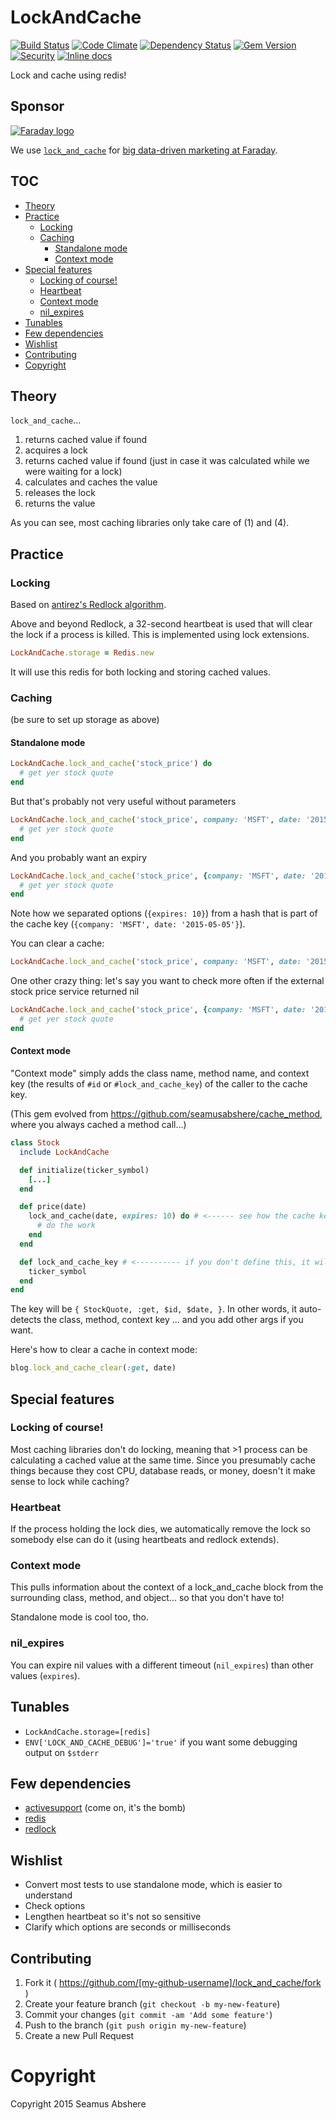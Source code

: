 # LockAndCache

[![Build Status](https://travis-ci.org/seamusabshere/lock_and_cache.svg?branch=master)](https://travis-ci.org/seamusabshere/lock_and_cache)
[![Code Climate](https://codeclimate.com/github/seamusabshere/lock_and_cache/badges/gpa.svg)](https://codeclimate.com/github/seamusabshere/lock_and_cache)
[![Dependency Status](https://gemnasium.com/seamusabshere/lock_and_cache.svg)](https://gemnasium.com/seamusabshere/lock_and_cache)
[![Gem Version](https://badge.fury.io/rb/lock_and_cache.svg)](http://badge.fury.io/rb/lock_and_cache)
[![Security](https://hakiri.io/github/seamusabshere/lock_and_cache/master.svg)](https://hakiri.io/github/seamusabshere/lock_and_cache/master)
[![Inline docs](http://inch-ci.org/github/seamusabshere/lock_and_cache.svg?branch=master)](http://inch-ci.org/github/seamusabshere/lock_and_cache)

Lock and cache using redis!

## Sponsor

<p><a href="http://faraday.io"><img src="https://s3.amazonaws.com/photos.angel.co/startups/i/175701-a63ebd1b56a401e905963c64958204d4-medium_jpg.jpg" alt="Faraday logo"/></a></p>

We use [`lock_and_cache`](https://rubygems.org/gems/lock_and_cache) for [big data-driven marketing at Faraday](http://faraday.io).

## TOC

<!-- START doctoc generated TOC please keep comment here to allow auto update -->
<!-- DON'T EDIT THIS SECTION, INSTEAD RE-RUN doctoc TO UPDATE -->


  - [Theory](#theory)
  - [Practice](#practice)
    - [Locking](#locking)
    - [Caching](#caching)
      - [Standalone mode](#standalone-mode)
      - [Context mode](#context-mode)
  - [Special features](#special-features)
    - [Locking of course!](#locking-of-course)
    - [Heartbeat](#heartbeat)
    - [Context mode](#context-mode-1)
    - [nil_expires](#nil_expires)
  - [Tunables](#tunables)
  - [Few dependencies](#few-dependencies)
  - [Wishlist](#wishlist)
  - [Contributing](#contributing)
- [Copyright](#copyright)

<!-- END doctoc generated TOC please keep comment here to allow auto update -->

## Theory

`lock_and_cache`...

1. returns cached value if found
2. acquires a lock
3. returns cached value if found (just in case it was calculated while we were waiting for a lock)
4. calculates and caches the value
5. releases the lock
6. returns the value

As you can see, most caching libraries only take care of (1) and (4).

## Practice

### Locking

Based on [antirez's Redlock algorithm](http://redis.io/topics/distlock).

Above and beyond Redlock, a 32-second heartbeat is used that will clear the lock if a process is killed. This is implemented using lock extensions.

```ruby
LockAndCache.storage = Redis.new
```

It will use this redis for both locking and storing cached values.

### Caching

(be sure to set up storage as above)

#### Standalone mode

```ruby
LockAndCache.lock_and_cache('stock_price') do
  # get yer stock quote
end
```

But that's probably not very useful without parameters

```ruby
LockAndCache.lock_and_cache('stock_price', company: 'MSFT', date: '2015-05-05') do
  # get yer stock quote
end
```

And you probably want an expiry

```ruby
LockAndCache.lock_and_cache('stock_price', {company: 'MSFT', date: '2015-05-05'}, expires: 10) do
  # get yer stock quote
end
```

Note how we separated options (`{expires: 10}`) from a hash that is part of the cache key (`{company: 'MSFT', date: '2015-05-05'}`).

You can clear a cache:

```ruby
LockAndCache.lock_and_cache('stock_price', company: 'MSFT', date: '2015-05-05')
```

One other crazy thing: let's say you want to check more often if the external stock price service returned nil

```ruby
LockAndCache.lock_and_cache('stock_price', {company: 'MSFT', date: '2015-05-05'}, expires: 10, nil_expires: 1) do
  # get yer stock quote
end
```

#### Context mode

"Context mode" simply adds the class name, method name, and context key (the results of `#id` or `#lock_and_cache_key`) of the caller to the cache key.

(This gem evolved from https://github.com/seamusabshere/cache_method, where you always cached a method call...)

```ruby
class Stock
  include LockAndCache

  def initialize(ticker_symbol)
    [...]
  end

  def price(date)
    lock_and_cache(date, expires: 10) do # <------ see how the cache key depends on the method args?
      # do the work
    end
  end

  def lock_and_cache_key # <---------- if you don't define this, it will try to call #id
    ticker_symbol
  end
end
```

The key will be `{ StockQuote, :get, $id, $date, }`. In other words, it auto-detects the class, method, context key ... and you add other args if you want.

Here's how to clear a cache in context mode:

```ruby
blog.lock_and_cache_clear(:get, date)
```

## Special features

### Locking of course!

Most caching libraries don't do locking, meaning that >1 process can be calculating a cached value at the same time. Since you presumably cache things because they cost CPU, database reads, or money, doesn't it make sense to lock while caching?

### Heartbeat

If the process holding the lock dies, we automatically remove the lock so somebody else can do it (using heartbeats and redlock extends).

### Context mode

This pulls information about the context of a lock_and_cache block from the surrounding class, method, and object... so that you don't have to!

Standalone mode is cool too, tho.

### nil_expires

You can expire nil values with a different timeout (`nil_expires`) than other values (`expires`).

## Tunables

* `LockAndCache.storage=[redis]`
* `ENV['LOCK_AND_CACHE_DEBUG']='true'` if you want some debugging output on `$stderr`

## Few dependencies

* [activesupport](https://rubygems.org/gems/activesupport) (come on, it's the bomb)
* [redis](https://github.com/redis/redis-rb)
* [redlock](https://github.com/leandromoreira/redlock-rb)

## Wishlist

* Convert most tests to use standalone mode, which is easier to understand
* Check options
* Lengthen heartbeat so it's not so sensitive
* Clarify which options are seconds or milliseconds

## Contributing

1. Fork it ( https://github.com/[my-github-username]/lock_and_cache/fork )
2. Create your feature branch (`git checkout -b my-new-feature`)
3. Commit your changes (`git commit -am 'Add some feature'`)
4. Push to the branch (`git push origin my-new-feature`)
5. Create a new Pull Request

# Copyright 

Copyright 2015 Seamus Abshere
